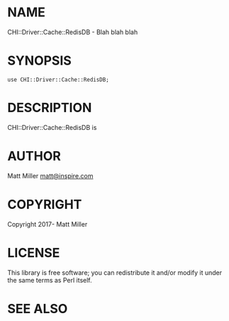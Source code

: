 # NAME

CHI::Driver::Cache::RedisDB - Blah blah blah

# SYNOPSIS

    use CHI::Driver::Cache::RedisDB;

# DESCRIPTION

CHI::Driver::Cache::RedisDB is

# AUTHOR

Matt Miller <matt@inspire.com>

# COPYRIGHT

Copyright 2017- Matt Miller

# LICENSE

This library is free software; you can redistribute it and/or modify
it under the same terms as Perl itself.

# SEE ALSO
